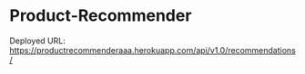 # Product-Recommender

Deployed URL:  https://productrecommenderaaa.herokuapp.com/api/v1.0/recommendations/
